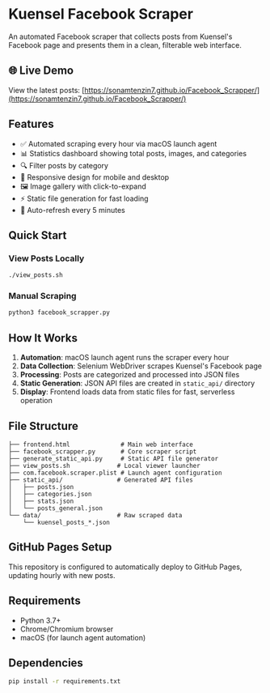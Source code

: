 # Kuensel Facebook Scraper

An automated Facebook scraper that collects posts from Kuensel's Facebook page and presents them in a clean, filterable web interface.

## 🌐 Live Demo
View the latest posts: [https://sonamtenzin7.github.io/Facebook_Scrapper/](https://sonamtenzin7.github.io/Facebook_Scrapper/)

## Features
- ✅ Automated scraping every hour via macOS launch agent
- 📊 Statistics dashboard showing total posts, images, and categories
- 🔍 Filter posts by category
- 📱 Responsive design for mobile and desktop
- 🖼️ Image gallery with click-to-expand
- ⚡ Static file generation for fast loading
- 🔄 Auto-refresh every 5 minutes

## Quick Start

### View Posts Locally
```bash
./view_posts.sh
```

### Manual Scraping
```bash
python3 facebook_scrapper.py
```

## How It Works
1. **Automation**: macOS launch agent runs the scraper every hour
2. **Data Collection**: Selenium WebDriver scrapes Kuensel's Facebook page
3. **Processing**: Posts are categorized and processed into JSON files
4. **Static Generation**: JSON API files are created in `static_api/` directory
5. **Display**: Frontend loads data from static files for fast, serverless operation

## File Structure
```
├── frontend.html              # Main web interface
├── facebook_scrapper.py       # Core scraper script
├── generate_static_api.py     # Static API file generator
├── view_posts.sh             # Local viewer launcher
├── com.facebook.scraper.plist # Launch agent configuration
├── static_api/               # Generated API files
│   ├── posts.json
│   ├── categories.json
│   ├── stats.json
│   └── posts_general.json
└── data/                     # Raw scraped data
    └── kuensel_posts_*.json
```

## GitHub Pages Setup
This repository is configured to automatically deploy to GitHub Pages, updating hourly with new posts.

## Requirements
- Python 3.7+
- Chrome/Chromium browser
- macOS (for launch agent automation)

## Dependencies
```bash
pip install -r requirements.txt
```
